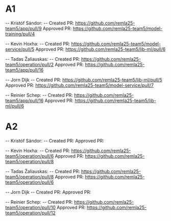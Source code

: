 # A1

-- Kristóf Sándor: --
Created PR: https://github.com/remla25-team5/app/pull/9
Approved PR: https://github.com/remla25-team5/model-training/pull/4

-- Kevin Hoxha: --
Created PR: https://github.com/remla25-team5/model-service/pull/5
Approved PR: https://github.com/remla25-team5/lib-ml/pull/6

-- Tadas Žaliauskas: --
Created PR: https://github.com/remla25-team5/operation/pull/2
Approved PR: https://github.com/remla25-team5/app/pull/16

-- Jorn Dijk --
Created PR: https://github.com/remla25-team5/lib-ml/pull/5
Approved PR: https://github.com/remla25-team5/model-service/pull/7

-- Reinier Schep: --
Created PR: https://github.com/remla25-team5/app/pull/16
Approved PR: https://github.com/remla25-team5/lib-ml/pull/6

# A2

-- Kristóf Sándor: --
Created PR: 
Approved PR: 

-- Kevin Hoxha: --
Created PR: https://github.com/remla25-team5/operation/pull/6
Approved PR: https://github.com/remla25-team5/operation/pull/8

-- Tadas Žaliauskas: --
Created PR: https://github.com/remla25-team5/operation/pull/8
Approved PR: https://github.com/remla25-team5/operation/pull/6

-- Jorn Dijk --
Created PR: 
Approved PR: 

-- Reinier Schep: --
Created PR: https://github.com/remla25-team5/operation/pull/10
Approved PR: https://github.com/remla25-team5/operation/pull/12 
